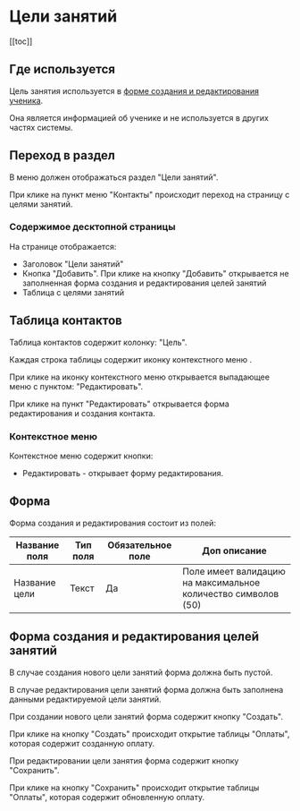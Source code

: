 # Цели занятий

[[toc]]

## Где используется

Цель занятия используется в [форме создания и редактирования ученика](/docs/student.html#form-student).

Она является информацией об ученике и не используется в других частях системы.

## Переход в раздел

В меню должен отображаться раздел "Цели занятий".

При клике на пункт меню "Контакты" происходит переход на страницу с целями занятий.

### Содержимое десктопной страницы

На странице отображается:
- Заголовок "Цели занятий"
- Кнопка "Добавить". При клике на кнопку "Добавить" открывается не заполненная форма создания и редактирования целей занятий
- Таблица с целями занятий

## Таблица контактов

Таблица контактов содержит колонку: "Цель".

Каждая строка таблицы содержит иконку контекстного меню .

При клике на иконку контекстного меню открывается выпадающее меню с пунктом: "Редактировать".

При клике на пункт "Редактировать" открывается форма редактирования и создания контакта.

### Контекстное меню

Контекстное меню содержит кнопки:
- Редактировать - открывает форму редактирования.

## Форма

Форма создания и редактирования состоит из полей:

| Название поля | Тип поля | Обязательное поле | Доп описание |
|---------------|----------|-------------------|--------------|
| Название цели | Текст    | Да                | Поле имеет валидацию на максимальное количество символов (50)             |

## Форма создания и редактирования целей занятий

В случае создания нового цели занятий форма должна быть пустой.

В случае редактирования цели занятий форма должна быть заполнена данными редактируемой цели занятий.

При создании нового цели занятий форма содержит кнопку "Создать".

При клике на кнопку "Создать" происходит открытие таблицы "Оплаты", которая содержит созданную оплату.
 
При редактировании цели занятия форма содержит кнопку "Сохранить".

При клике на кнопку "Сохранить" происходит открытие таблицы "Оплаты", которая содержит обновленную оплату.
